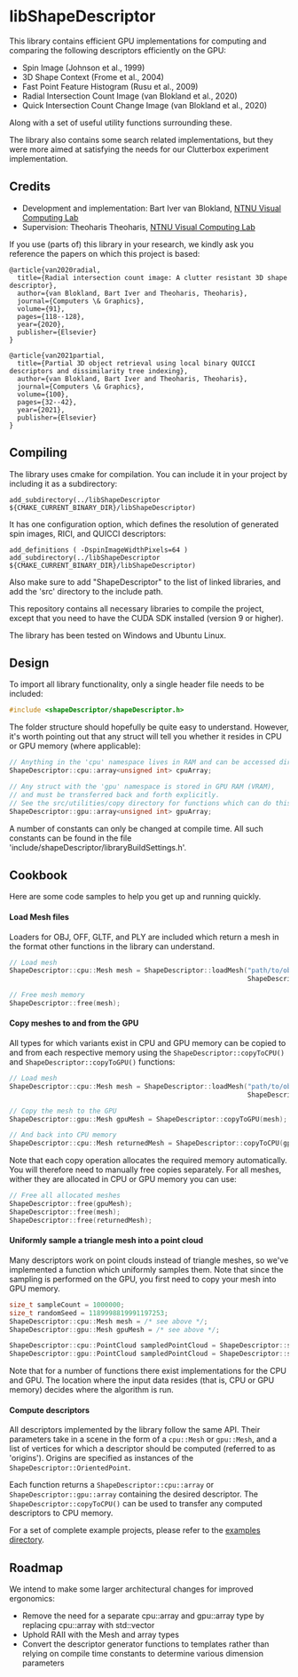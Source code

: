 # libShapeDescriptor

This library contains efficient GPU implementations for computing and comparing the following descriptors efficiently on the GPU:

- Spin Image (Johnson et al., 1999)
- 3D Shape Context (Frome et al., 2004)
- Fast Point Feature Histogram (Rusu et al., 2009)
- Radial Intersection Count Image (van Blokland et al., 2020)
- Quick Intersection Count Change Image (van Blokland et al., 2020)

Along with a set of useful utility functions surrounding these.

The library also contains some search related implementations, but they were more aimed at satisfying the needs for our Clutterbox experiment implementation.

## Credits

- Development and implementation: Bart Iver van Blokland, [NTNU Visual Computing Lab](https://www.idi.ntnu.no/grupper/vis/)
- Supervision: Theoharis Theoharis, [NTNU Visual Computing Lab](https://www.idi.ntnu.no/grupper/vis/)

If you use (parts of) this library in your research, we kindly ask you reference the papers on which this project is based:

    @article{van2020radial,
      title={Radial intersection count image: A clutter resistant 3D shape descriptor},
      author={van Blokland, Bart Iver and Theoharis, Theoharis},
      journal={Computers \& Graphics},
      volume={91},
      pages={118--128},
      year={2020},
      publisher={Elsevier}
    }

    @article{van2021partial,
      title={Partial 3D object retrieval using local binary QUICCI descriptors and dissimilarity tree indexing},
      author={van Blokland, Bart Iver and Theoharis, Theoharis},
      journal={Computers \& Graphics},
      volume={100},
      pages={32--42},
      year={2021},
      publisher={Elsevier}
    }

## Compiling

The library uses cmake for compilation. You can include it in your project by including it as a subdirectory:

    add_subdirectory(../libShapeDescriptor ${CMAKE_CURRENT_BINARY_DIR}/libShapeDescriptor)
    
It has one configuration option, which defines the resolution of generated spin images, RICI, and QUICCI descriptors:

    add_definitions ( -DspinImageWidthPixels=64 )
    add_subdirectory(../libShapeDescriptor ${CMAKE_CURRENT_BINARY_DIR}/libShapeDescriptor)
    
Also make sure to add "ShapeDescriptor" to the list of linked libraries, and add the 'src' directory to the include path.

This repository contains all necessary libraries to compile the project, except that you need to have the CUDA SDK installed (version 9 or higher).

The library has been tested on Windows and Ubuntu Linux.

## Design

To import all library functionality, only a single header file needs to be included:

```c++
#include <shapeDescriptor/shapeDescriptor.h>
```

The folder structure should hopefully be quite easy to understand. However, it's worth pointing out that any struct will tell you whether it resides in CPU or GPU memory (where applicable):

```c++
// Anything in the 'cpu' namespace lives in RAM and can be accessed directly.
ShapeDescriptor::cpu::array<unsigned int> cpuArray;

// Any struct with the 'gpu' namespace is stored in GPU RAM (VRAM), 
// and must be transferred back and forth explicitly. 
// See the src/utilities/copy directory for functions which can do this for you:
ShapeDescriptor::gpu::array<unsigned int> gpuArray;
```

A number of constants can only be changed at compile time. All such constants can be found in the file 'include/shapeDescriptor/libraryBuildSettings.h'.

## Cookbook

Here are some code samples to help you get up and running quickly.

#### Load Mesh files

Loaders for OBJ, OFF, GLTF, and PLY are included which return a mesh in the format other functions in the library can understand.

```c++
// Load mesh
ShapeDescriptor::cpu::Mesh mesh = ShapeDescriptor::loadMesh("path/to/obj/file.obj",
                                                            ShapeDescriptor::RecomputeNormals::RECOMPUTE_IF_MISSING);

// Free mesh memory
ShapeDescriptor::free(mesh);
```

#### Copy meshes to and from the GPU

All types for which variants exist in CPU and GPU memory can be copied to and from each respective memory using the `ShapeDescriptor::copyToCPU()` and `ShapeDescriptor::copyToGPU()` functions:

```c++
// Load mesh
ShapeDescriptor::cpu::Mesh mesh = ShapeDescriptor::loadMesh("path/to/obj/file.obj",
                                                            ShapeDescriptor::RecomputeNormals::RECOMPUTE_IF_MISSING);

// Copy the mesh to the GPU
ShapeDescriptor::gpu::Mesh gpuMesh = ShapeDescriptor::copyToGPU(mesh);

// And back into CPU memory
ShapeDescriptor::cpu::Mesh returnedMesh = ShapeDescriptor::copyToCPU(gpuMesh);
``` 

Note that each copy operation allocates the required memory automatically. You will therefore need to manually free copies separately. For all meshes, wither they are allocated in CPU or GPU memory you can use:

```c++
// Free all allocated meshes
ShapeDescriptor::free(gpuMesh);
ShapeDescriptor::free(mesh);
ShapeDescriptor::free(returnedMesh);
```

#### Uniformly sample a triangle mesh into a point cloud

Many descriptors work on point clouds instead of triangle meshes, so we've implemented a function which uniformly samples them. Note that since the sampling is performed on the GPU, you first need to copy your mesh into GPU memory.

```c++
size_t sampleCount = 1000000;
size_t randomSeed = 1189998819991197253;
ShapeDescriptor::cpu::Mesh mesh = /* see above */;
ShapeDescriptor::gpu::Mesh gpuMesh = /* see above */;

ShapeDescriptor::cpu::PointCloud sampledPointCloud = ShapeDescriptor::sampleMesh(mesh, sampleCount, randomSeed);
ShapeDescriptor::gpu::PointCloud sampledPointCloud = ShapeDescriptor::sampleMesh(gpuMesh, sampleCount, randomSeed);
```

Note that for a number of functions there exist implementations for the CPU and GPU. The location where the input data resides (that is, CPU or GPU memory) decides where the algorithm is run.

#### Compute descriptors

All descriptors implemented by the library follow the same API. Their parameters take in a scene in the form of a `cpu::Mesh` or `gpu::Mesh`, and a list of vertices for which a descriptor should be computed (referred to as 'origins'). Origins are specified as instances of the `ShapeDescriptor::OrientedPoint`.

Each function returns a `ShapeDescriptor::cpu::array` or `ShapeDescriptor::gpu::array` containing the desired descriptor. The `ShapeDescriptor::copyToCPU()` can be used to transfer any computed descriptors to CPU memory.

For a set of complete example projects, please refer to the [examples directory](https://github.com/bartvbl/libShapeDescriptor/tree/master/examples).


## Roadmap
We intend to make some larger architectural changes for improved ergonomics:
* Remove the need for a separate cpu::array and gpu::array type by replacing cpu::array with std::vector
* Uphold RAII with the Mesh and array types
* Convert the descriptor generator functions to templates rather than relying on compile time constants to determine various dimension parameters
